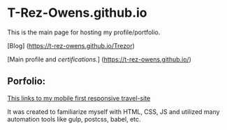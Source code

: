 # T-Rez-Owens.github.io
This is the main page for hosting my profile/portfolio.

[Blog] (https://t-rez-owens.github.io/Trezor)

[Main profile and *certifications.*] (https://t-rez-owens.github.io/)
## Porfolio:

[This links to my mobile first responsive travel-site](https://t-rez-owens.github.io/travel-site/) 

It was created to familiarize myself with HTML, CSS, JS and utilized many automation tools like gulp, postcss, babel, etc.</p>



